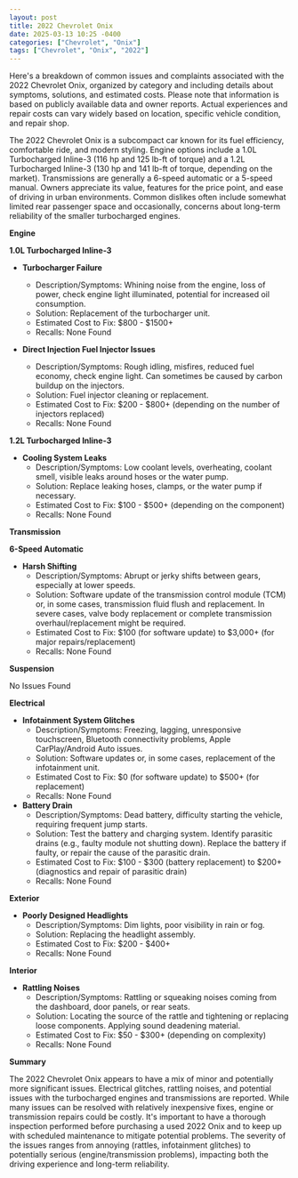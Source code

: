 ```yaml
---
layout: post
title: 2022 Chevrolet Onix
date: 2025-03-13 10:25 -0400
categories: ["Chevrolet", "Onix"]
tags: ["Chevrolet", "Onix", "2022"]
---
```

Here's a breakdown of common issues and complaints associated with the 2022 Chevrolet Onix, organized by category and including details about symptoms, solutions, and estimated costs. Please note that information is based on publicly available data and owner reports. Actual experiences and repair costs can vary widely based on location, specific vehicle condition, and repair shop.

The 2022 Chevrolet Onix is a subcompact car known for its fuel efficiency, comfortable ride, and modern styling. Engine options include a 1.0L Turbocharged Inline-3 (116 hp and 125 lb-ft of torque) and a 1.2L Turbocharged Inline-3 (130 hp and 141 lb-ft of torque, depending on the market). Transmissions are generally a 6-speed automatic or a 5-speed manual. Owners appreciate its value, features for the price point, and ease of driving in urban environments. Common dislikes often include somewhat limited rear passenger space and occasionally, concerns about long-term reliability of the smaller turbocharged engines.

**Engine**

**1.0L Turbocharged Inline-3**

*   **Turbocharger Failure**
    *   Description/Symptoms: Whining noise from the engine, loss of power, check engine light illuminated, potential for increased oil consumption.
    *   Solution: Replacement of the turbocharger unit.
    *   Estimated Cost to Fix: $800 - $1500+
    *   Recalls: None Found

*   **Direct Injection Fuel Injector Issues**
    *   Description/Symptoms: Rough idling, misfires, reduced fuel economy, check engine light. Can sometimes be caused by carbon buildup on the injectors.
    *   Solution: Fuel injector cleaning or replacement.
    *   Estimated Cost to Fix: $200 - $800+ (depending on the number of injectors replaced)
    *   Recalls: None Found

**1.2L Turbocharged Inline-3**

*   **Cooling System Leaks**
    *   Description/Symptoms: Low coolant levels, overheating, coolant smell, visible leaks around hoses or the water pump.
    *   Solution: Replace leaking hoses, clamps, or the water pump if necessary.
    *   Estimated Cost to Fix: $100 - $500+ (depending on the component)
    *   Recalls: None Found

**Transmission**

**6-Speed Automatic**

*   **Harsh Shifting**
    *   Description/Symptoms: Abrupt or jerky shifts between gears, especially at lower speeds.
    *   Solution: Software update of the transmission control module (TCM) or, in some cases, transmission fluid flush and replacement. In severe cases, valve body replacement or complete transmission overhaul/replacement might be required.
    *   Estimated Cost to Fix: $100 (for software update) to $3,000+ (for major repairs/replacement)
    *   Recalls: None Found

**Suspension**

No Issues Found

**Electrical**

*   **Infotainment System Glitches**
    *   Description/Symptoms: Freezing, lagging, unresponsive touchscreen, Bluetooth connectivity problems, Apple CarPlay/Android Auto issues.
    *   Solution: Software updates or, in some cases, replacement of the infotainment unit.
    *   Estimated Cost to Fix: $0 (for software update) to $500+ (for replacement)
    *   Recalls: None Found
*   **Battery Drain**
    *   Description/Symptoms: Dead battery, difficulty starting the vehicle, requiring frequent jump starts.
    *   Solution: Test the battery and charging system. Identify parasitic drains (e.g., faulty module not shutting down). Replace the battery if faulty, or repair the cause of the parasitic drain.
    *   Estimated Cost to Fix: $100 - $300 (battery replacement) to $200+ (diagnostics and repair of parasitic drain)
    *   Recalls: None Found

**Exterior**

*   **Poorly Designed Headlights**
    *   Description/Symptoms: Dim lights, poor visibility in rain or fog.
    *   Solution: Replacing the headlight assembly.
    *   Estimated Cost to Fix: $200 - $400+
    *   Recalls: None Found

**Interior**

*   **Rattling Noises**
    *   Description/Symptoms: Rattling or squeaking noises coming from the dashboard, door panels, or rear seats.
    *   Solution: Locating the source of the rattle and tightening or replacing loose components. Applying sound deadening material.
    *   Estimated Cost to Fix: $50 - $300+ (depending on complexity)
    *   Recalls: None Found

**Summary**

The 2022 Chevrolet Onix appears to have a mix of minor and potentially more significant issues. Electrical glitches, rattling noises, and potential issues with the turbocharged engines and transmissions are reported. While many issues can be resolved with relatively inexpensive fixes, engine or transmission repairs could be costly. It's important to have a thorough inspection performed before purchasing a used 2022 Onix and to keep up with scheduled maintenance to mitigate potential problems. The severity of the issues ranges from annoying (rattles, infotainment glitches) to potentially serious (engine/transmission problems), impacting both the driving experience and long-term reliability.


